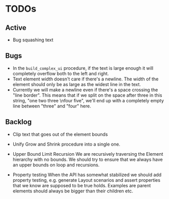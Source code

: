 # TODOs

## Active
* Bug squashing text

## Bugs
* In the `build_complex_ui` procedure, if the text is large enough it will completely overflow
    both to the left and right.
* Text element width doesn't care if there's a newline. The width of the element should only be as large
    as the widest line in the text.
* Currently we will make a newline even if there's a space crossing the "line border".
    This means that if we split on the space after three in this string, "one two three \nfour five",
    we'll end up with a completely empty line between "three" and "four" here.

## Backlog
* Clip text that goes out of the element bounds

* Unify Grow and Shrink procedure into a single one.

* Upper Bound Limit Recursion
    We are recursively traversing the Element hierarchy with no bounds. We should try to ensure that we always have an upper bounds on loop 
    and recursions.

* Property testing
    When the API has somewhat stabilized we should add property testing, e.g. generate Layout scenarios and assert properties
    that we know are supposed to be true holds. Examples are parent elements should always be bigger than their children etc.

